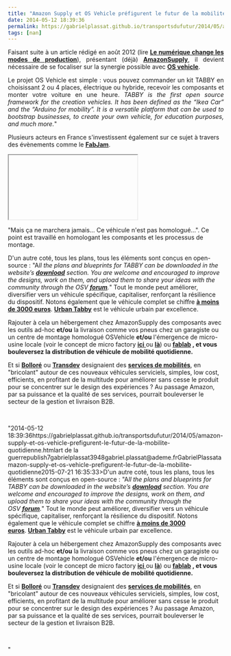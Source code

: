 ```yaml
---
title: "Amazon Supply et OS Vehicle préfigurent le futur de la mobilité quotidienne"
date: 2014-05-12 18:39:36
permalink: https://gabrielplassat.github.io/transportsdufutur/2014/05/amazon-supply-et-os-vehicle-prefigurent-le-futur-de-la-mobilite-quotidienne.html
tags: [nan]
---
```


<p style="text-align: justify;">Faisant suite à un article rédigé en août 2012 (lire <a href="https://gabrielplassat.github.io/transportsdufutur/2012/08/le-numerique-change-les-modes-de-production-des-objets-et-potentiellement-nos-relations-a-ces-objets.html" target="_blank"><strong>Le numérique change les modes de production</strong></a>), présentant (déjà) <a href="http://www.amazonsupply.com/" target="_blank"><strong>AmazonSupply</strong></a>, il devient nécessaire de se focaliser sur la synergie possible avec <a href="http://www.osvehicle.com/" target="_blank"><strong>OS vehicle</strong></a>. </p> <p style="text-align: justify;">Le projet OS Vehicle est simple : vous pouvez commander un kit TABBY en choisissant 2 ou 4 places, électrique ou hybride, recevoir les composants et monter votre voiture en une heure. <em>TABBY is the first open source framework for the creation vehicles. It has been defined as the “Ikea Car” and the “Arduino for mobility”. It is a versatile platform that can be used to bootstrap businesses, to create your own vehicle, for education purposes, and much more.</em>"</p> <p style=""text-align: justify>Plusieurs acteurs en France s'investissent également sur ce sujet à travers des évènements comme le <a href=""http://t.co/pI9uK0f01w"" target=""_blank""><strong>FabJam</strong></a>.</p>   <!--more-->  <p><iframe allowfullscreen="""" height=""281"" mozallowfullscreen="""" src=""//player.vimeo.com/video/77204604"" webkitallowfullscreen="""" width=""500""></iframe></p> <p style=""text-align: justify>"Mais ça ne marchera jamais... Ce véhicule n'est pas homologué...". Ce point est travaillé en homologant les composants et les processus de montage.</p> <p style=""text-align: justify>D'un autre coté, tous les plans, tous les éléments sont conçus en open-source : "A<em>ll the plans and blueprints for TABBY can be downloaded in the website’s <strong><a href=""http://www.osvehicle.com/download/"" title=""download tabby"">download</a></strong> section. You are welcome and encouraged to improve the designs, work on them, and upload them to share your ideas with the community through the OSV <strong><a href=""http://www.osvehicle.com/forum/"" title=""osv forum"">forum</a></strong>.</em>" Tout le monde peut améliorer, diversifier vers un véhicule spécifique, capitaliser, renforçant la résilience du dispositif. Notons également que le véhicule complet se chiffre <a href=""http://www.osvehicle.com/buy/"" target=""_blank""><strong>à moins de 3000 euros</strong></a>. <a href=""http://www.osvehicle.com/urban-tabby-info/"" target=""_blank""><strong>Urban Tabby</strong></a> est le véhicule urbain par excellence.</p> <p style=""text-align: justify>Rajouter à cela un hébergement chez AmazonSupply des composants avec les outils ad-hoc <strong>et/ou</strong> la livraison comme vos pneus chez un garagiste ou un centre de montage homologué OSVehicle <strong>et/ou</strong> l'émergence de micro-usine locale (voir le concept de micro factory <a href=""https://localmotors.com/microfactory/"" target=""_blank""><strong>ici</strong> </a>ou <a href=""http://www.businesswire.com/news/home/20140416005742/en/Innovation-Acceleration-GE-Selects-Louisville-Micro-factory#.U3DwqNJA1MM"" target=""_blank""><strong>là</strong></a>) ou <strong><a href=""http://fing.org/?Le-Fab-Lab-lieu-d-artisanat"" target=""_blank"">fablab</a> , et vous bouleversez la distribution de véhicule de mobilité quotidienne.</strong></p> <p style=""text-align: justify>Et si <a href=""http://www.lepoint.fr/auto-addict/actualites/vehicules-electriques-l-accord-renault-bollore-porte-ses-premiers-fruits-23-01-2014-1783523_683.php"" target=""_blank""><strong>Bolloré</strong></a> ou <a href=""http://www.transdev.com/fr/une-mobilite-inventive/innovation.htm"" target=""_blank""><strong>Transdev</strong></a> designaient des <a href="https://gabrielplassat.github.io/transportsdufutur/2010/07/le-passage-de-lobjet-a-la-fonction-puis-a-lacces-opportunites-et-risques.html"" target=""_blank""><strong>services de mobilités</strong></a>, en "bricolant" autour de ces nouveaux véhicules serviciels, simples, low cost, efficients, en profitant de la multitude pour améliorer sans cesse le produit pour se concentrer sur le design des expériences ? Au passage Amazon, par sa puissance et la qualité de ses services, pourrait bouleverser le secteur de la gestion et livraison B2B.</p> <p style=""text-align: justify> </p>"2014-05-12 18:39:36https://gabrielplassat.github.io/transportsdufutur/2014/05/amazon-supply-et-os-vehicle-prefigurent-le-futur-de-la-mobilite-quotidienne.htmlart de la guerrepublish7gabrielplassat3948gabriel.plassat@ademe.frGabrielPlassatamazon-supply-et-os-vehicle-prefigurent-le-futur-de-la-mobilite-quotidienne2015-07-21 16:35:33>D'un autre coté, tous les plans, tous les éléments sont conçus en open-source : "A<em>ll the plans and blueprints for TABBY can be downloaded in the website’s <strong><a href=""http://www.osvehicle.com/download/"" title=""download tabby"">download</a></strong> section. You are welcome and encouraged to improve the designs, work on them, and upload them to share your ideas with the community through the OSV <strong><a href=""http://www.osvehicle.com/forum/"" title=""osv forum"">forum</a></strong>.</em>" Tout le monde peut améliorer, diversifier vers un véhicule spécifique, capitaliser, renforçant la résilience du dispositif. Notons également que le véhicule complet se chiffre <a href=""http://www.osvehicle.com/buy/"" target=""_blank""><strong>à moins de 3000 euros</strong></a>. <a href=""http://www.osvehicle.com/urban-tabby-info/"" target=""_blank""><strong>Urban Tabby</strong></a> est le véhicule urbain par excellence.</p> <p style=""text-align: justify>Rajouter à cela un hébergement chez AmazonSupply des composants avec les outils ad-hoc <strong>et/ou</strong> la livraison comme vos pneus chez un garagiste ou un centre de montage homologué OSVehicle <strong>et/ou</strong> l'émergence de micro-usine locale (voir le concept de micro factory <a href=""https://localmotors.com/microfactory/"" target=""_blank""><strong>ici</strong> </a>ou <a href=""http://www.businesswire.com/news/home/20140416005742/en/Innovation-Acceleration-GE-Selects-Louisville-Micro-factory#.U3DwqNJA1MM"" target=""_blank""><strong>là</strong></a>) ou <strong><a href=""http://fing.org/?Le-Fab-Lab-lieu-d-artisanat"" target=""_blank"">fablab</a> , et vous bouleversez la distribution de véhicule de mobilité quotidienne.</strong></p> <p style=""text-align: justify>Et si <a href=""http://www.lepoint.fr/auto-addict/actualites/vehicules-electriques-l-accord-renault-bollore-porte-ses-premiers-fruits-23-01-2014-1783523_683.php"" target=""_blank""><strong>Bolloré</strong></a> ou <a href=""http://www.transdev.com/fr/une-mobilite-inventive/innovation.htm"" target=""_blank""><strong>Transdev</strong></a> designaient des <a href="https://gabrielplassat.github.io/transportsdufutur/2010/07/le-passage-de-lobjet-a-la-fonction-puis-a-lacces-opportunites-et-risques.html"" target=""_blank""><strong>services de mobilités</strong></a>, en "bricolant" autour de ces nouveaux véhicules serviciels, simples, low cost, efficients, en profitant de la multitude pour améliorer sans cesse le produit pour se concentrer sur le design des expériences ? Au passage Amazon, par sa puissance et la qualité de ses services, pourrait bouleverser le secteur de la gestion et livraison B2B.</p> <p style=""text-align: justify> </p>"
